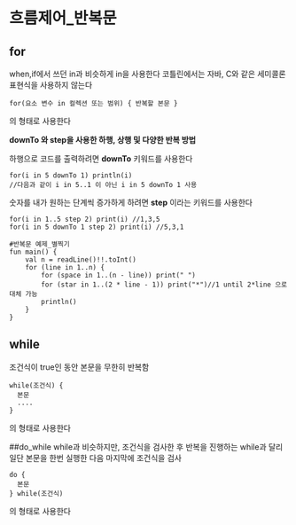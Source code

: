 흐름제어_반복문
===============

## for
when,if에서 쓰던 in과 비슷하게 in을 사용한다
코틀린에서는 자바, C와 같은 세미콜론 표현식을 사용하지 않는다
```
for(요소 변수 in 컬렉션 또는 범위) { 반복할 본문 }
```
의 형태로 사용한다
   

__downTo 와 step을 사용한 하행, 상행 및 다양한 반복 방법__   

하행으로 코드를 출력하려면 __downTo__ 키워드를 사용한다
```
for(i in 5 downTo 1) println(i)
//다음과 같이 i in 5..1 이 아닌 i in 5 downTo 1 사용
```
   
숫자를 내가 원하는 단계씩 증가하게 하려면 __step__ 이라는 키워드를 사용한다
```
for(i in 1..5 step 2) print(i) //1,3,5
for(i in 5 downTo 1 step 2) print(i) //5,3,1

#반복문 예제_별찍기
fun main() {
    val n = readLine()!!.toInt()
    for (line in 1..n) {
        for (space in 1..(n - line)) print(" ")
        for (star in 1..(2 * line - 1)) print("*")//1 until 2*line 으로 대체 가능
        println()
    }
}
```

## while
조건식이 true인 동안 본문을 무한히 반복함
```
while(조건식) {
  본문
  ....
}
```   
의 형태로 사용한다


##do_while
while과 비슷하지만, 조건식을 검사한 후 반복을 진행하는 while과 달리 일단 본문을 한번 실행한 다음 마지막에 조건식을 검사
```
do {
  본문
} while(조건식)
```
의 형태로 사용한다

